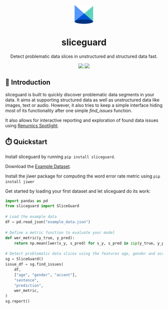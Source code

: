 <p align="center"><a href="https://github.com/Renumics/sliceguard"><img src="static/img/spotlight.svg" alt="Gray shape shifter" height="60"/></a></p>
<h1 align="center">sliceguard</h1>
<p align="center">Detect problematic data slices in unstructured and structured data fast.</p>

<p align="center">
 	<a href="https://pypi.org/project/sliceguard/"><img src="https://img.shields.io/pypi/pyversions/sliceguard" height="20"/></a>
 	<a href="https://pypi.org/project/sliceguard/"><img src="https://img.shields.io/pypi/wheel/sliceguard" height="20"/></a>
</p>

## 🚀 Introduction

sliceguard is built to quickly discover problematic data segments in your data. It aims at supporting structured data as well as unstructured data like images, text or audio. However, it also tries to keep a simple interface hiding most of its functionality after one simple *find_issues* function.

It also allows for interactive reporting and exploration of found data issues using [Renumics Spotlight](https://github.com/Renumics/spotlight).

## ⏱️ Quickstart

Install sliceguard by running `pip install sliceguard`.

Download the [Example Dataset](example_data.json).

Install the jiwer package for computing the word error rate metric using `pip install jiwer`

Get started by loading your first dataset and let sliceguard do its work:

```python
import pandas as pd
from sliceguard import SliceGuard

# Load the example data
df = pd.read_json("example_data.json")

# Define a metric function to evaluate your model
def wer_metric(y_true, y_pred):
    return np.mean([wer(s_y, s_pred) for s_y, s_pred in zip(y_true, y_pred)])

# Detect problematic data slices using the features age, gender and accent
sg = SliceGuard()
issue_df = sg.find_issues(
    df,
    ["age", "gender", "accent"],
    "sentence",
    "prediction",
    wer_metric,
)
sg.report()
```